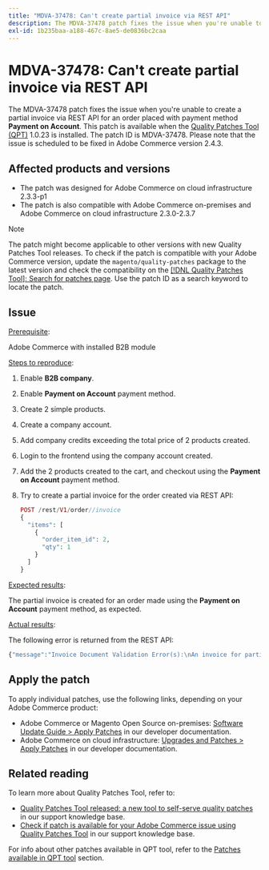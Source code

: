 ```yaml
---
title: "MDVA-37478: Can't create partial invoice via REST API"
description: The MDVA-37478 patch fixes the issue when you're unable to create a partial invoice via REST API for an order placed with payment method **Payment on Account**. This patch is available when the [Quality Patches Tool (QPT)](https://devdocs.magento.com/guides/v2.4/comp-mgr/patching.html#mqp) 1.0.23 is installed. The patch ID is MDVA-37478. Please note that the issue is scheduled to be fixed in Adobe Commerce version 2.4.3.
exl-id: 1b235baa-a188-467c-8ae5-de0836bc2caa
---
```

# MDVA-37478: Can't create partial invoice via REST API

The MDVA-37478 patch fixes the issue when you're unable to create a partial invoice via REST API for an order placed with payment method **Payment on Account**. This patch is available when the [Quality Patches Tool (QPT)](https://devdocs.magento.com/guides/v2.4/comp-mgr/patching.html#mqp) 1.0.23 is installed. The patch ID is MDVA-37478. Please note that the issue is scheduled to be fixed in Adobe Commerce version 2.4.3.

## Affected products and versions

* The patch was designed for Adobe Commerce on cloud infrastructure 2.3.3-p1
* The patch is also compatible with Adobe Commerce on-premises and Adobe Commerce on cloud infrastructure 2.3.0-2.3.7

>[!NOTE]
>
>The patch might become applicable to other versions with new Quality Patches Tool releases. To check if the patch is compatible with your Adobe Commerce version, update the `magento/quality-patches` package to the latest version and check the compatibility on the [[!DNL Quality Patches Tool]: Search for patches page](https://devdocs.magento.com/quality-patches/tool.html#patch-grid). Use the patch ID as a search keyword to locate the patch.

## Issue

 <u>Prerequisite</u>:

 Adobe Commerce with installed B2B module

 <u>Steps to reproduce</u>:

1. Enable **B2B company**.
1. Enable **Payment on Account** payment method.
1. Create 2 simple products.
1. Create a company account.
1. Add company credits exceeding the total price of 2 products created.
1. Login to the frontend using the company account created.
1. Add the 2 products created to the cart, and checkout using the **Payment on Account** payment method.
1. Try to create a partial invoice for the order created via REST API:

    ```php
    POST /rest/V1/order//invoice
    {
      "items": [
        {
          "order_item_id": 2,
          "qty": 1
        }
      ]
    }
    ```

 <u>Expected results</u>:

The partial invoice is created for an order made using the **Payment on Account** payment method, as expected.

 <u>Actual results</u>:

The following error is returned from the REST API:

```php
{"message":"Invoice Document Validation Error(s):\nAn invoice for partial quantities cannot be issued for this order. To continue, change the specified quantity to the full quantity."}
```

## Apply the patch

To apply individual patches, use the following links, depending on your Adobe Commerce product:

* Adobe Commerce or Magento Open Source on-premises: [Software Update Guide > Apply Patches](https://devdocs.magento.com/guides/v2.4/comp-mgr/patching/mqp.html) in our developer documentation.
* Adobe Commerce on cloud infrastructure: [Upgrades and Patches > Apply Patches](https://devdocs.magento.com/cloud/project/project-patch.html) in our developer documentation.

## Related reading

To learn more about Quality Patches Tool, refer to:

* [Quality Patches Tool released: a new tool to self-serve quality patches](/help/announcements/adobe-commerce-announcements/magento-quality-patches-released-new-tool-to-self-serve-quality-patches.md) in our support knowledge base.
* [Check if patch is available for your Adobe Commerce issue using Quality Patches Tool](/help/support-tools/patches-available-in-qpt-tool/check-patch-for-magento-issue-with-magento-quality-patches.md) in our support knowledge base.

For info about other patches available in QPT tool, refer to the [Patches available in QPT tool](https://support.magento.com/hc/en-us/sections/360010506631-Patches-available-in-QPT-tool-) section.
